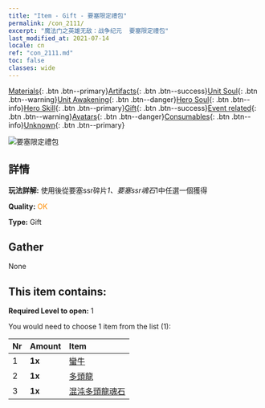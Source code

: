 ```yaml
---
title: "Item - Gift - 要塞限定禮包"
permalink: /con_2111/
excerpt: "魔法门之英雄无敌：战争纪元  要塞限定禮包"
last_modified_at: 2021-07-14
locale: cn
ref: "con_2111.md"
toc: false
classes: wide
---
```

 [Materials](/ItemsCN/){: .btn .btn--primary}[Artifacts](/ItemsCN/Artifacts/){: .btn .btn--success}[Unit Soul](/ItemsCN/UnitSoul/){: .btn .btn--warning}[Unit Awakening](/ItemsCN/UnitAwakening/){: .btn .btn--danger}[Hero Soul](/ItemsCN/HeroSoul/){: .btn .btn--info}[Hero Skill](/ItemsCN/HeroSkill/){: .btn .btn--primary}[Gift](/ItemsCN/Gift/){: .btn .btn--success}[Event related](/ItemsCN/Events/){: .btn .btn--warning}[Avatars](/ItemsCN/Avatars/){: .btn .btn--danger}[Consumables](/ItemsCN/Consumables/){: .btn .btn--info}[Unknown](/ItemsCN/Unknown/){: .btn .btn--primary}

 ![要塞限定禮包](/images/t/i_994009.png)

## 詳情
 **玩法詳解:** 使用後從要塞ssr碎片*1、要塞ssr魂石*1中任選一個獲得

 **Quality:** <span style="color: #FF8C00">OK</span>

 **Type:** Gift

## Gather

  None

## This item contains:

 **Required Level to open:** 1

 You would need to choose 1 item from the list (1):

  | Nr | Amount |     Item    |
  |:---|:-------|:------------|
  | 1 |  **1x** | [蠻牛](/cn/Items/unt_257/) |  | 
  | 2 |  **1x** | [多頭龍](/cn/Items/unt_259/) |  | 
  | 3 |  **1x** | [混沌多頭龍魂石](/cn/Items/unt_341/) |  | 
